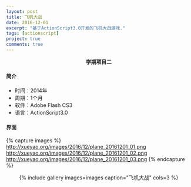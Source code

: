 ```yaml
---
layout: post
title: 飞机大战
date: 2016-12-01
excerpt: "基于ActionScript3.0开发的飞机大战游戏."
tags: [actionscript]
project: true
comments: true
---
```


<center><b>学期项目二</b></center> 

#### 简介
* 时间：2014年
* 周期：1个月
* 软件：Adobe Flash CS3
* 语言：ActionScript3.0

#### 界面

{% capture images %}
	http://xueyao.org/images/2016/12/plane_20161201_01.png
	http://xueyao.org/images/2016/12/plane_20161201_02.png
	http://xueyao.org/images/2016/12/plane_20161201_03.png
{% endcapture %}
<center>{% include gallery images=images caption="飞机大战" cols=3 %}</center>



